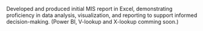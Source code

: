 Developed and produced initial MIS report in Excel, demonstrating proficiency in data analysis, visualization, and reporting to support informed decision-making. (Power BI, V-lookup and X-lookup comming soon.)
